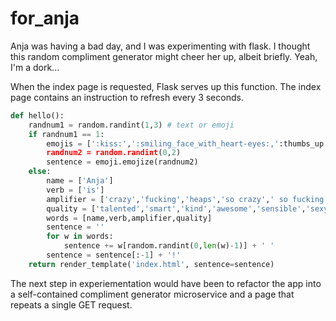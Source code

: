 # for_anja
Anja was having a bad day, and I was experimenting with flask. I thought this random compliment generator might cheer her up, albeit briefly. Yeah, I'm a dork...

When the index page is requested, Flask serves up this function. The index page contains an instruction to refresh every 3 seconds.

```python
def hello():
    randnum1 = random.randint(1,3) # text or emoji
    if randnum1 == 1:
        emojis = [':kiss:',':smiling_face_with_heart-eyes:,':thumbs_up:']
        randnum2 = random.randint(0,2)
        sentence = emoji.emojize(randnum2)
    else:
        name = ['Anja']
        verb = ['is']
        amplifier = ['crazy','fucking','heaps','so crazy',' so fucking','heaps']
        quality = ['talented','smart','kind','awesome','sensible','sexy','great']
        words = [name,verb,amplifier,quality]
        sentence = ''
        for w in words:
            sentence += w[random.randint(0,len(w)-1)] + ' '
        sentence = sentence[:-1] + '!'
    return render_template('index.html', sentence=sentence)
```

The next step in experiementation would have been to refactor the app into a self-contained compliment generator microservice and a page that repeats a single GET request.
